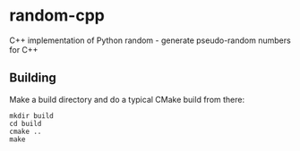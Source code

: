 # random-cpp
C++ implementation of Python random - generate pseudo-random numbers for C++

## Building
Make a build directory and do a typical CMake build from there:

```
mkdir build
cd build
cmake ..
make
```